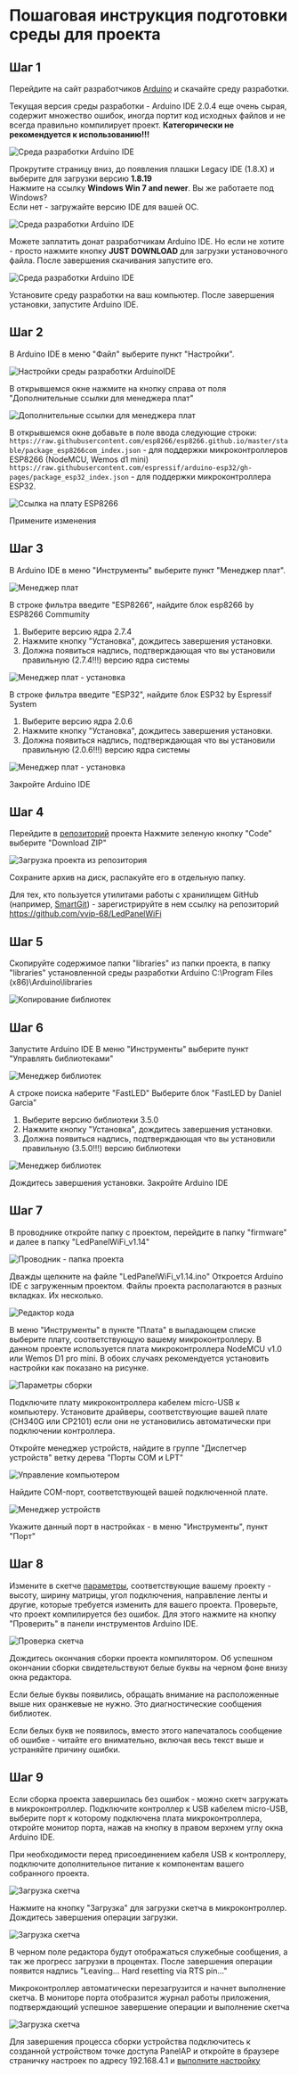 # Пошаговая инструкция подготовки среды для проекта

## Шаг 1

Перейдите на сайт разработчиков [Arduino](https://www.arduino.cc/en/Main/Software) и скачайте среду разработки.

Текущая версия среды разработки - Arduino IDE 2.0.4 еще очень сырая, содержит множество ошибок, иногда портит код 
исходных файлов и не всегда правильно компилирует проект. **Категорически не рекомендуется к использованию!!!**  

![Среда разработки Arduino IDE](https://github.com/vvip-68/LedPanelWiFi/blob/main/wiki/Arduino/Step_01.png)

Прокрутите страницу вниз, до появления плашки Legacy IDE (1.8.X) и выберите для загрузки версию **1.8.19**  
Нажмите на ссылку **Windows Win 7 and newer**. Вы же работаете под Windows?  
Если нет - загружайте версию IDE для вашей ОС.

![Среда разработки Arduino IDE](https://github.com/vvip-68/LedPanelWiFi/blob/main/wiki/Arduino/Step_01_0.png)

Можете заплатить донат разработчикам Arduino IDE. Но если не хотите - просто нажмите кнопку **JUST DOWNLOAD**
для загрузки установочного файла. После завершения скачивания запустите его.

![Среда разработки Arduino IDE](https://github.com/vvip-68/LedPanelWiFi/blob/main/wiki/Arduino/Step_01_1.png)

Установите среду разработки на ваш компьютер. После завершения установки, запустите Arduino IDE.

## Шаг 2

В Arduino IDE в меню "Файл" выберите пункт "Настройки".

![Настройки среды разработки ArduinoIDE](https://github.com/vvip-68/LedPanelWiFi/blob/main/wiki/Arduino/Step_02_1.png)

В открывшемся окне нажмите на кнопку справа от поля "Дополнительные ссылки для менеджера плат"

![Дополнительные ссылки для менеджера плат](https://github.com/vvip-68/LedPanelWiFi/blob/main/wiki/Arduino/Step_02_2.png)

В открывшемся окне добавьте в поле ввода следующие строки:
`https://raw.githubusercontent.com/esp8266/esp8266.github.io/master/stable/package_esp8266com_index.json` - для поддержки микроконтроллеров ESP8266 (NodeMCU, Wemos d1 mini)
`https://raw.githubusercontent.com/espressif/arduino-esp32/gh-pages/package_esp32_index.json` - для поддержки микроконтроллера ESP32.

![Ссылка на плату ESP8266](https://github.com/vvip-68/LedPanelWiFi/blob/main/wiki/Arduino/Step_02_3.png)

Примените изменения

## Шаг 3

В Arduino IDE в меню "Инструменты" выберите пункт "Менеджер плат".

![Менеджер плат](https://github.com/vvip-68/LedPanelWiFi/blob/main/wiki/Arduino/Step_03_1.png)

В строке фильтра введите "ESP8266", найдите блок esp8266 by ESP8266 Commumity  
1. Выберите версию ядра 2.7.4
2. Нажмите кнопку "Установка", дождитесь завершения установки.
3. Должна появиться надпись, подтверждающая что вы установили правильную (2.7.4!!!) версию ядра системы

![Менеджер плат - установка](https://github.com/vvip-68/LedPanelWiFi/blob/main/wiki/Arduino/Step_03_2.png)

В строке фильтра введите "ESP32", найдите блок ESP32 by Espressif System
1. Выберите версию ядра 2.0.6
2. Нажмите кнопку "Установка", дождитесь завершения установки.
3. Должна появиться надпись, подтверждающая что вы установили правильную (2.0.6!!!) версию ядра системы

![Менеджер плат - установка](https://github.com/vvip-68/LedPanelWiFi/blob/main/wiki/Arduino/Step_03_3.png)

Закройте Arduino IDE

## Шаг 4

Перейдите в [репозиторий](https://github.com/vvip-68/LedPanelWiFi) проекта
Нажмите зеленую кнопку "Code" выберите "Download ZIP"

![Загрузка проекта из репозитория](https://github.com/vvip-68/LedPanelWiFi/blob/main/wiki/Arduino/Step_04_1.png)

Сохраните архив на диск, распакуйте его в отдельную папку.

Для тех, кто пользуется утилитами работы с хранилищем GitHub (например, [SmartGit](https://www.syntevo.com/smartgit/download/)) - зарегистрируйте в нем ссылку на репозиторий
https://github.com/vvip-68/LedPanelWiFi

## Шаг 5
Скопируйте содержимое папки "libraries" из папки проекта, в папку "libraries" установленной среды разработки Arduino
C:\Program Files (x86)\Arduino\libraries

![Копирование библиотек](https://github.com/vvip-68/LedPanelWiFi/blob/main/wiki/Arduino/Step_05_1.png)

## Шаг 6

Запустите Arduino IDE
В меню "Инструменты" выберите пункт "Управлять библиотеками"

![Менеджер библиотек](https://github.com/vvip-68/LedPanelWiFi/blob/main/wiki/Arduino/Step_06_1.png)

A строке поиска наберите "FastLED"
Выберите блок "FastLED by Daniel Garcia"
1. Выберите версию библиотеки 3.5.0
2. Нажмите кнопку "Установка", дождитесь завершения установки.
3. Должна появиться надпись, подтверждающая что вы установили правильную (3.5.0!!!) версию библиотеки


![Менеджер библиотек](https://github.com/vvip-68/LedPanelWiFi/blob/main/wiki/Arduino/Step_06_2.png)

Дождитесь завершения установки. Закройте Arduino IDE

## Шаг 7

В проводнике откройте папку с проектом, перейдите в папку "firmware" и далее в папку "LedPanelWiFi_v1.14"

![Проводник - папка проекта](https://github.com/vvip-68/LedPanelWiFi/blob/main/wiki/Arduino/Step_07_1.png)

Дважды щелкните на файле "LedPanelWiFi_v1.14.ino"
Откроется Arduino IDE с загруженным проектом. Файлы проекта располагаются в разных вкладках. Их несколько.

![Редактор кода](https://github.com/vvip-68/LedPanelWiFi/blob/main/wiki/Arduino/Step_07_2.png)

В меню "Инструменты" в пункте "Плата" в выпадающем списке выберите плату, соответствующую вашему микроконтроллеру.
В данном проекте используется плата микроконтроллера NodeMCU v1.0 или Wemos D1 pro mini.
В обоих случаях рекомендуется установить настройки как показано на рисунке.

![Параметры сборки](https://github.com/vvip-68/LedPanelWiFi/blob/main/wiki/Arduino/Step_07_3.png)

Подключите плату микроконтроллера кабелем micro-USB к компьютеру.
Установите драйверы, соответствующие вашей плате (CH340G или CP2101) если они не установились автоматически при подключении контроллера.

Откройте менеджер устройств, найдите в группе "Диспетчер устройств" ветку дерева "Порты COM и LPT"

![Управление компьютером](https://github.com/vvip-68/LedPanelWiFi/blob/main/wiki/Arduino/Step_07_4.png)

<a id="com-port"></a>
Найдите COM-порт, соответствующей вашей подключенной плате.

![Менеджер устройств](https://github.com/vvip-68/LedPanelWiFi/blob/main/wiki/Arduino/Step_07_5.png)

Укажите данный порт в настройках - в меню "Инструменты", пункт "Порт"

## Шаг 8

Измените в скетче [параметры](https://github.com/vvip-68/LedPanelWiFi/wiki/Arduino/Настройка-скетча-для-вашего-устройства),
соответствующие вашему проекту - высоту, ширину матрицы, угол подключения, направление ленты и другие, которые требуется изменить для вашего проекта.
Проверьте, что проект компилируется без ошибок. Для этого нажмите на кнопку "Проверить" в панели инструментов Arduino IDE.

![Проверка скетча](https://github.com/vvip-68/LedPanelWiFi/blob/main/wiki/Arduino/Step_08_1.png)

Дождитесь окончания сборки проекта компилятором. Об успешном окончании сборки свидетельствуют белые буквы на черном фоне внизу окна редактора. 

Если белые буквы появились, обращать внимание на расположенные выше них оранжевые не нужно. Это диагностические сообщения библиотек. 

Если белых букв не появилось, вместо этого напечаталось сообщение об ошибке - читайте его внимательно, включая весь текст выше и устраняйте причину ошибки.

## Шаг 9

Если сборка проекта завершилась без ошибок - можно скетч загружать в микроконтроллер.
Подключите контроллер к USB кабелем micro-USB, выберите порт к которому подключена плата микроконтроллера, откройте монитор порта, нажав на кнопку в правом верхнем углу окна Arduino IDE.

При необходимости перед присоединением кабеля USB к контроллеру, подключите дополнительное питание к компонентам вашего собранного проекта. 

![Загрузка скетча](https://github.com/vvip-68/LedPanelWiFi/blob/main/wiki/Arduino/Step_09_1.png)

Нажмите на кнопку "Загрузка" для загрузки скетча в микроконтроллер. Дождитесь завершения операции загрузки. 

![Загрузка скетча](https://github.com/vvip-68/LedPanelWiFi/blob/main/wiki/Arduino/Step_09_2.png)

В черном поле редактора будут отображаться служебные сообщения, а так же прогресс загрузки в процентах.
После завершения операции появится надпись "Leaving... Hard resetting via RTS pin..."

Микроконтроллер автоматически перезагрузится и начнет выполнение скетча.
В мониторе порта отобразится журнал работы приложения, подтверждающий успешное завершение операции и выполнение скетча

![Загрузка скетча](https://github.com/vvip-68/LedPanelWiFi/blob/main/wiki/Arduino/Step_09_3.png)

Для завершения процесса сборки устройства подключитесь к созданной устройством точке доступа PanelAP и откройте в браузере страничку настроек по адресу 192.168.4.1 и [выполните настройку](https://github.com/vvip-68/LedPanelWiFi/wiki/Arduino/Настройка-параметров-в-приложении)




